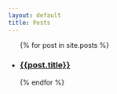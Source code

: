 ```yaml
---
layout: default
title: Posts
---
```


<ul class="posts-wrapper">
   {% for post in site.posts %}
   <li>
      <h3><a href="Main/{{post.url}}">{{post.title}}</a> </h3>
   </li>
   {% endfor %}
</ul>

   



